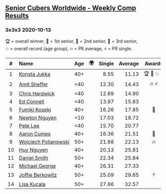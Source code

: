 <style>table {white-space: nowrap;}</style>
<link rel="stylesheet" type="text/css" href="/scw-comp/css/flags.css" />

## [Senior Cubers Worldwide - Weekly Comp Results](/scw-comp/results/)
### 3x3x3 2020-10-13

<span style="white-space: nowrap;">🏆 = overall winner</span>, <span style="white-space: nowrap;">🥇 = 1st senior</span>, <span style="white-space: nowrap;">🥈 = 2nd senior</span>, <span style="white-space: nowrap;">🥉 = 3rd senior</span>, <span style="white-space: nowrap;">💥 = overall record (age group)</span>, <span style="white-space: nowrap;">🔥 = PR average</span>, <span style="white-space: nowrap;">⚡ = PR single</span>.

| # | Name | Age | 🌍 | Single | Average | Awards | Solve 1 | Solve 2 | Solve 3 | Solve 4 | Solve 5 | Video |
| :--: | :-- | :--: | :--: | --: | --: | :--: | --: | --: | --: | --: | --: | :-- |
| 1 | [Konsta Jukka](../../persons/konsta_jukka/333.md) | 40+ | <i class="flag flag-FI" /> | 8.55 | 11.13 | 🏆 🥇 💥 ⚡ | 12.33 | 8.55 | 10.21 | 11.99 | 11.19 | [Desktop](https://www.facebook.com/events/2855876438029747/permalink/2860691557548235) / [Mobile](https://m.facebook.com/events/2855876438029747?view=permalink&id=2860691557548235) |
| 2 | [Amit Sheffer](../../persons/amit_sheffer/333.md) | <40 | <i class="flag flag-IL" /> | 12.30 | 14.43 | 🔥 ⚡ | 12.88 | 12.30 | 12.94 | 17.47 | 21.43 | [Desktop](https://www.facebook.com/593312407/videos/10158035219592408) / [Mobile](https://m.facebook.com/593312407/videos/10158035219592408) |
| 3 | [Chris Hardwick](../../persons/chris_hardwick/333.md) | <40 | <i class="flag flag-US" /> | 12.69 | 14.90 |  | 14.14 | 12.69 | 15.98 | 15.88 | 14.68 | [Desktop](https://www.facebook.com/events/2855876438029747/permalink/2859796960971028) / [Mobile](https://m.facebook.com/events/2855876438029747?view=permalink&id=2859796960971028) |
| 4 | [Ed Connell](../../persons/ed_connell/333.md) | <40 | <i class="flag flag-IE" /> | 13.97 | 15.83 |  | 16.19 | 13.97 | 15.07 | 19.75 | 16.23 | [Desktop](https://www.facebook.com/events/2855876438029747/permalink/2862401984043859) / [Mobile](https://m.facebook.com/events/2855876438029747?view=permalink&id=2862401984043859) |
| 5 | [Fumiki Koseki](../../persons/fumiki_koseki/333.md) | 40+ | <i class="flag flag-JP" /> | 16.26 | 17.85 | 🥈 | 18.52 | 17.14 | 18.49 | 16.26 | 17.91 | [Desktop](https://www.facebook.com/events/2855876438029747/permalink/2863140157303375) / [Mobile](https://m.facebook.com/events/2855876438029747?view=permalink&id=2863140157303375) |
| 6 | [Newton Nguyen](../../persons/newton_nguyen/333.md) | <10 | <i class="flag flag-CA" /> | 17.03 | 18.72 |  | 19.85 | 17.49 | 20.69 | 17.03 | 18.81 | [Desktop](https://www.facebook.com/events/2855876438029747/permalink/2860923674191690) / [Mobile](https://m.facebook.com/events/2855876438029747?view=permalink&id=2860923674191690) |
| 7 | [Pete Lee](../../persons/pete_lee/333.md) | <40 | <i class="flag flag-GB" /> | 15.70 | 20.77 |  | 21.18 | 19.57 | 21.56 | 15.70 | 22.09 | [Desktop](https://www.facebook.com/events/2855876438029747/permalink/2861716984112359) / [Mobile](https://m.facebook.com/events/2855876438029747?view=permalink&id=2861716984112359) |
| 8 | [Aaron Cumes](../../persons/aaron_cumes/333.md) | 40+ | <i class="flag flag-GB" /> | 16.36 | 21.51 | 🥉 | 16.36 | 18.12 | 27.65 | 25.06 | 21.36 | [Desktop](https://www.facebook.com/events/2855876438029747/permalink/2857223914561666) / [Mobile](https://m.facebook.com/events/2855876438029747?view=permalink&id=2857223914561666) |
| 9 | [Wojciech Poljanowski](../../persons/wojciech_poljanowski/333.md) | 50+ | <i class="flag flag-PL" /> | 21.88 | 22.13 | 🔥 | 22.44 | 21.88 | 21.90 | 22.04 | 22.66 | [Desktop](https://www.facebook.com/events/2855876438029747/permalink/2862232744060783) / [Mobile](https://m.facebook.com/events/2855876438029747?view=permalink&id=2862232744060783) |
| 10 | [Huy Nguyen](../../persons/huy_nguyen/333.md) | 40+ | <i class="flag flag-CA" /> | 20.13 | 25.81 |  | 24.15 | 24.11 | 29.34 | 29.18 | 20.13 | [Desktop](https://www.facebook.com/events/2855876438029747/permalink/2860923674191690) / [Mobile](https://m.facebook.com/events/2855876438029747?view=permalink&id=2860923674191690) |
| 11 | [Daniel Smith](../../persons/daniel_smith/333.md) | 50+ | <i class="flag flag-US" /> | 22.34 | 25.84 |  | 26.49 | 22.34 | 26.14 | 28.31 | 24.88 | [Desktop](https://www.facebook.com/events/2855876438029747/permalink/2861983924085665) / [Mobile](https://m.facebook.com/events/2855876438029747?view=permalink&id=2861983924085665) |
| 12 | [Michael George](../../persons/michael_george/333.md) | 40+ | <i class="flag flag-GB" /> | 26.31 | 27.33 |  | 26.47 | 26.64 | 28.89 | 26.31 | 28.96 | [Desktop](https://www.facebook.com/michael.george.545/videos/10214460489706368) / [Mobile](https://m.facebook.com/michael.george.545/videos/10214460489706368) |
| 13 | [Joffie Berkowitz](../../persons/joffie_berkowitz/333.md) | 50+ | <i class="flag flag-ZA" /> | 25.09 | 29.65 | ⚡ | 34.70 | 25.09 | 28.69 | 29.06 | 31.21 | [Desktop](https://www.facebook.com/joffie.berkowitz/videos/10164292344010128) / [Mobile](https://m.facebook.com/joffie.berkowitz/videos/10164292344010128) |
| 14 | [Lisa Kucala](../../persons/lisa_kucala/333.md) | 50+ | <i class="flag flag-US" /> | 27.66 | 32.57 |  | 38.96 | 37.41 | 32.14 | 28.15 | 27.66 | [Desktop](https://www.facebook.com/events/2855876438029747/permalink/2863093243974733) / [Mobile](https://m.facebook.com/events/2855876438029747?view=permalink&id=2863093243974733) |

<!-- Global site tag (gtag.js) - Google Analytics -->
<script async src="https://www.googletagmanager.com/gtag/js?id=UA-86348435-3"></script>
<script>window.dataLayer = window.dataLayer || []; function gtag() {dataLayer.push(arguments);} gtag('js', new Date()); gtag('config', 'UA-86348435-3');</script>
